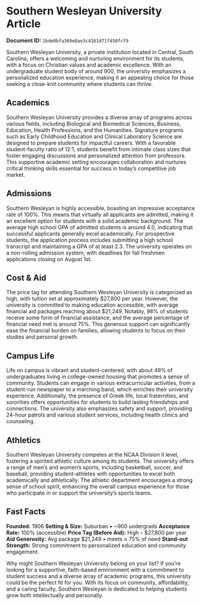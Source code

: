 # Southern Wesleyan University Article

**Document ID:** `1bde0bfa369e0ae3c4161471f450fcf9`

Southern Wesleyan University, a private institution located in Central, South Carolina, offers a welcoming and nurturing environment for its students, with a focus on Christian values and academic excellence. With an undergraduate student body of around 900, the university emphasizes a personalized education experience, making it an appealing choice for those seeking a close-knit community where students can thrive.

## Academics
Southern Wesleyan University provides a diverse array of programs across various fields, including Biological and Biomedical Sciences, Business, Education, Health Professions, and the Humanities. Signature programs such as Early Childhood Education and Clinical Laboratory Science are designed to prepare students for impactful careers. With a favorable student-faculty ratio of 12:1, students benefit from intimate class sizes that foster engaging discussions and personalized attention from professors. This supportive academic setting encourages collaboration and nurtures critical thinking skills essential for success in today’s competitive job market.

## Admissions
Southern Wesleyan is highly accessible, boasting an impressive acceptance rate of 100%. This means that virtually all applicants are admitted, making it an excellent option for students with a solid academic background. The average high school GPA of admitted students is around 4.0, indicating that successful applicants generally excel academically. For prospective students, the application process includes submitting a high school transcript and maintaining a GPA of at least 2.3. The university operates on a non-rolling admission system, with deadlines for fall freshmen applications closing on August 1st.

## Cost & Aid
The price tag for attending Southern Wesleyan University is categorized as high, with tuition set at approximately $27,800 per year. However, the university is committed to making education accessible, with average financial aid packages reaching about $21,249. Notably, 98% of students receive some form of financial assistance, and the average percentage of financial need met is around 75%. This generous support can significantly ease the financial burden on families, allowing students to focus on their studies and personal growth.

## Campus Life
Life on campus is vibrant and student-centered, with about 49% of undergraduates living in college-owned housing that promotes a sense of community. Students can engage in various extracurricular activities, from a student-run newspaper to a marching band, which enriches their university experience. Additionally, the presence of Greek life, local fraternities, and sororities offers opportunities for students to build lasting friendships and connections. The university also emphasizes safety and support, providing 24-hour patrols and various student services, including health clinics and counseling.

## Athletics
Southern Wesleyan University competes at the NCAA Division II level, fostering a spirited athletic culture among its students. The university offers a range of men’s and women’s sports, including basketball, soccer, and baseball, providing student-athletes with opportunities to excel both academically and athletically. The athletic department encourages a strong sense of school spirit, enhancing the overall campus experience for those who participate in or support the university’s sports teams.

## Fast Facts
**Founded:** 1906
**Setting & Size:** Suburban • ~900 undergrads
**Acceptance Rate:** 100% (accessible)
**Price Tag (Before Aid):** High – $27,800 per year
**Aid Generosity:** Avg package $21,249 • meets ≈ 75% of need
**Stand-out Strength:** Strong commitment to personalized education and community engagement.

Why might Southern Wesleyan University belong on your list? If you’re looking for a supportive, faith-based environment with a commitment to student success and a diverse array of academic programs, this university could be the perfect fit for you. With its focus on community, affordability, and a caring faculty, Southern Wesleyan is dedicated to helping students grow both intellectually and personally.
